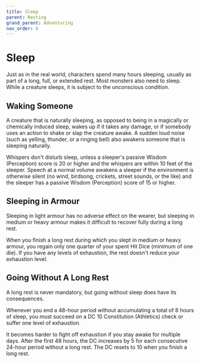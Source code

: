 ```yaml
---
title: Sleep
parent: Resting
grand_parent: Adventuring
nav_order: 6
---
```


# Sleep
Just as in the real world, characters spend many hours sleeping, usually as part of a long, full, or extended rest. Most monsters also need to sleep. While a creature sleeps, it is subject to the unconscious condition.

## Waking Someone
A creature that is naturally sleeping, as opposed to being in a magically or chemically induced sleep, wakes up if it takes any damage, or if somebody uses an action to shake or slap the creature awake. A sudden loud noise (such as yelling, thunder, or a ringing bell) also awakens someone that is sleeping naturally.

Whispers don't disturb sleep, unless a sleeper's passive Wisdom (Perception) score is 20 or higher and the whispers are within 10 feet of the sleeper. Speech at a normal volume awakens a sleeper if the environment is otherwise silent (no wind, birdsong, crickets, street sounds, or the like) and the sleeper has a passive Wisdom (Perception) score of 15 or higher.

## Sleeping in Armour
Sleeping in light armour has no adverse effect on the wearer, but sleeping in medium or heavy armour makes it difficult to recover fully during a long rest.

When you finish a long rest during which you slept in medium or heavy armour, you regain only one quarter of your spent Hit Dice (minimum of one die). If you have any levels of exhaustion, the rest doesn't reduce your exhaustion level.

## Going Without A Long Rest
A long rest is never mandatory, but going without sleep does have its consequences.

Whenever you end a 48-hour period without accumulating a total of 8 hours of sleep, you must succeed on a DC 10 Constitution (Athletics) check or suffer one level of exhaustion.

It becomes harder to fight off exhaustion if you stay awake for multiple days. After the first 48 hours, the DC increases by 5 for each consecutive 24-hour period without a long rest. The DC resets to 10 when you finish a long rest.